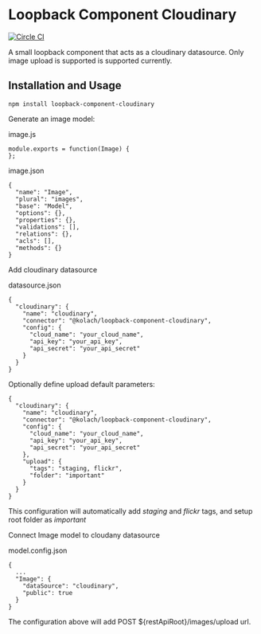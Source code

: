 # Loopback Component Cloudinary

[![Circle CI](https://circleci.com/gh/kolach/loopback-component-cloudinary.svg?style=svg)](https://circleci.com/gh/kolach/loopback-component-cloudinary)

A small loopback component that acts as a cloudinary datasource.
Only image upload is supported is supported currently.

## Installation and Usage

```
npm install loopback-component-cloudinary
```

Generate an image model:

image.js
```
module.exports = function(Image) {
};
```

image.json
```
{
  "name": "Image",
  "plural": "images",
  "base": "Model",
  "options": {},
  "properties": {},
  "validations": [],
  "relations": {},
  "acls": [],
  "methods": {}
}
```

Add cloudinary datasource

datasource.json
```
{
  "cloudinary": {
    "name": "cloudinary",
    "connector": "@kolach/loopback-component-cloudinary",
    "config": {
      "cloud_name": "your_cloud_name",
      "api_key": "your_api_key",
      "api_secret": "your_api_secret"
    }
  }
}
```

Optionally define upload default parameters:
```
{
  "cloudinary": {
    "name": "cloudinary",
    "connector": "@kolach/loopback-component-cloudinary",
    "config": {
      "cloud_name": "your_cloud_name",
      "api_key": "your_api_key",
      "api_secret": "your_api_secret"
    },
    "upload": {
      "tags": "staging, flickr",
      "folder": "important"
    }
  }
}
```
This configuration will automatically add _staging_ and _flickr_ tags, and setup root folder as _important_

Connect Image model to cloudany datasource

model.config.json
```
{
  ...
  "Image": {
    "dataSource": "cloudinary",
    "public": true
  }
}
```

The configuration above will add POST ${restApiRoot}/images/upload url.

